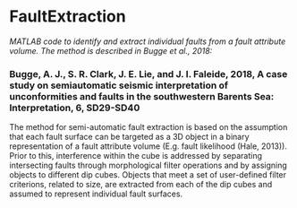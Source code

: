 # FaultExtraction

*MATLAB code to identify and extract individual faults from a fault attribute volume. The method is described in Bugge et al., 2018:*

### Bugge, A. J., S. R. Clark, J. E. Lie, and J. I. Faleide, 2018, A case study on semiautomatic seismic interpretation of unconformities and faults in the southwestern Barents Sea: Interpretation, 6, SD29-SD40

The method for semi-automatic fault extraction is based on the assumption that each fault surface can be targeted as a 3D object in 
a binary representation of a fault attribute volume (E.g. fault likelihood (Hale, 2013)). Prior to this, interference within the cube is 
addressed by separating intersecting faults through morphological filter operations and by assigning objects to different dip cubes. 
Objects that meet a set of user-defined filter criterions, related to size, are extracted from each of the dip cubes and assumed to represent individual fault surfaces.
